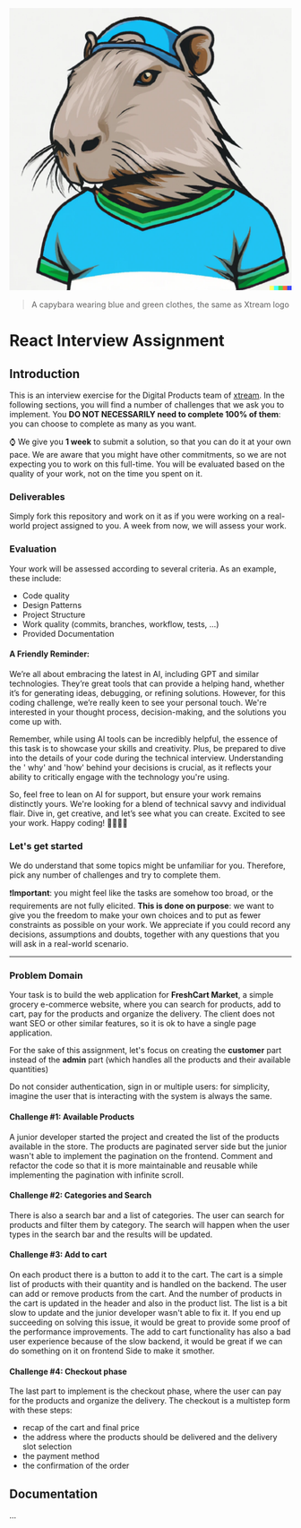 <!---
Hi! We're happy you opened this file, not everyone does!
To let us know you did, paste a capybara picture
in the How to Run section 😊
These will be extra points for you!
-->

![A capybara wearing blue and green clothes, the same as Xtream logo](capybara.png)

> A capybara wearing blue and green clothes, the same as Xtream logo

# React Interview Assignment

## Introduction

This is an interview exercise for the Digital Products team of [xtream](https://www.linkedin.com/company/xtream-srl). In
the following sections, you will find a number of challenges that we ask you to implement. You **DO NOT NECESSARILY need
to complete 100% of them**: you can choose to complete as many as you want.

:watch: We give you **1 week** to submit a solution, so that you can do it at your own pace. We are aware that you might
have other commitments, so we are not expecting you to work on this full-time. You will be evaluated based on the
quality of your work, not on the time you spent on it.

### Deliverables

Simply fork this repository and work on it as if you were working on a real-world project assigned to you. A week from
now, we will assess your work.

### Evaluation

Your work will be assessed according to several criteria. As an example, these include:

* Code quality
* Design Patterns
* Project Structure
* Work quality (commits, branches, workflow, tests, ...)
* Provided Documentation

#### A Friendly Reminder:

We’re all about embracing the latest in AI, including GPT and similar technologies. They’re great tools that can provide
a helping hand, whether it’s for generating ideas, debugging, or refining solutions. However, for this coding challenge,
we’re really keen to see your personal touch. We're interested in your thought process, decision-making, and the
solutions you come up with.

Remember, while using AI tools can be incredibly helpful, the essence of this task is to showcase your skills and
creativity. Plus, be prepared to dive into the details of your code during the technical interview. Understanding the '
why' and 'how' behind your decisions is crucial, as it reflects your ability to critically engage with the technology
you're using.

So, feel free to lean on AI for support, but ensure your work remains distinctly yours. We're looking for a blend of
technical savvy and individual flair. Dive in, get creative, and let’s see what you can create. Excited to see your
work. Happy coding! 🚀💼👩‍💻

### Let's get started

We do understand that some topics might be unfamiliar for you. Therefore, pick any number of challenges and try to
complete them.

:heavy_exclamation_mark:**Important**: you might feel like the tasks are somehow too broad, or the requirements are not
fully elicited. **This is done on purpose**: we want to give you the freedom to make your own choices and to put as
fewer constraints as possible on your work. We appreciate if you could record any decisions, assumptions and doubts,
together with any questions that you will ask in a real-world scenario.

---   

### Problem Domain

Your task is to build the web application for **FreshCart Market**, a simple grocery e-commerce website, where you can
search for products, add to cart, pay for the products and organize the delivery. The client does not want SEO or
other similar features, so it is ok to have a single page application.

For the sake of this assignment, let's focus on creating the **customer** part instead of the **admin** part (which
handles all the products and their available quantities)

Do not consider authentication, sign in or multiple users: for simplicity, imagine the user that is interacting with the
system is always the same.

#### Challenge #1: Available Products

A junior developer started the project and created the list of the products available in the store. The products are
paginated server side but the junior wasn't able to implement the pagination on the frontend. Comment and refactor the
code so that it is more maintainable and reusable while implementing the pagination with infinite scroll.

#### Challenge #2: Categories and Search

There is also a search bar and a list of categories. The user can search for products and filter them by category. The
search will happen when the user types in the search bar and the results will be updated.

#### Challenge #3: Add to cart

On each product there is a button to add it to the cart. The cart is a simple list of products with their quantity and
is handled on the backend. The user can add or remove products from the cart. And the number of products in the cart is
updated in the header and also in the product list. The list is a bit slow to update and the junior developer wasn't
able to fix it. If you end up succeeding on solving this issue, it would be great to provide some proof of the
performance improvements. The add to cart functionality has also a bad user experience because of the slow backend, it
would be great if we can do something on it on frontend Side to make it smother.

#### Challenge #4: Checkout phase

The last part to implement is the checkout phase, where the user can pay for the products and organize the delivery. The
checkout is a multistep form with these steps:

* recap of the cart and final price
* the address where the products should be delivered and the delivery slot selection
* the payment method
* the confirmation of the order

## Documentation

...
